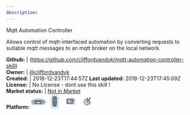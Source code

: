 ```yaml
---
description: 
---
```

Mqtt Automation Controller

Allows control of mqtt-interfaced automation by converting requests to suitable mqtt messages to an mqtt broker on the local network.

**Github:** | (https://github.com/cliffordvandyk/mqtt-automation-controller-skill)  
**Owner:** | [@cliffordvandyk](https://github.com/cliffordvandyk)  
**Created:** | 2018-12-23T17:44:57Z  **Last updated:** 2018-12-23T17:45:09Z  
**License:** | No License - dont use this skill !  
**Market status:** | [Not in Market](https://market.mycroft.ai/skill/)  
**Platform:**   ![](.gitbook/assets/mark-1-icon.png)  ![](.gitbook/assets/mark-2-icon.png)  ![](.gitbook/assets/picroft-icon.png)  ![](.gitbook/assets/kde.png)   

